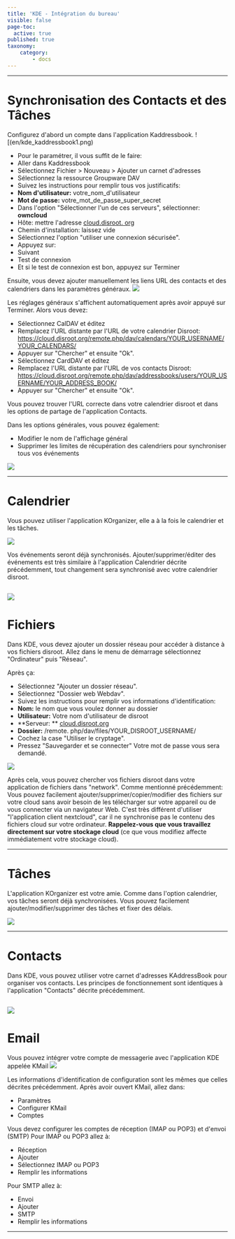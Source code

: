 ```yaml
---
title: 'KDE - Intégration du bureau'
visible: false
page-toc:
  active: true
published: true
taxonomy:
    category:
        - docs
---
```

----------
# Synchronisation des Contacts et des Tâches
Configurez d'abord un compte dans l'application Kaddressbook.
![(en/kde_kaddressbook1.png)

* Pour le paramétrer, il vous suffit de le faire:
* Aller dans Kaddressbook
* Sélectionnez Fichier > Nouveau > Ajouter un carnet d'adresses
* Sélectionnez la ressource Groupware DAV
* Suivez les instructions pour remplir tous vos justificatifs:
 * **Nom d'utilisateur:** votre_nom_d'utilisateur
 * **Mot de passe:** votre_mot_de_passe_super_secret
* Dans l'option "Sélectionner l'un de ces serveurs", sélectionner: **owncloud**
* Hôte: mettre l'adresse [cloud.disroot. org](http://https:cloud.disroot.org)
* Chemin d'installation: laissez vide
* Sélectionnez l'option "utiliser une connexion sécurisée".
* Appuyez sur:
 * Suivant
 * Test de connexion
 * Et si le test de connexion est bon, appuyez sur Terminer

Ensuite, vous devez ajouter manuellement les liens URL des contacts et des calendriers dans les paramètres généraux.
![](en/kde_kaddressbook2.gif)

Les réglages généraux s'affichent automatiquement après avoir appuyé sur Terminer.
Alors vous devez:

* Sélectionnez CalDAV et éditez
 * Remplacez l'URL distante par l'URL de votre calendrier Disroot: https://cloud.disroot.org/remote.php/dav/calendars/YOUR_USERNAME/YOUR_CALENDARS/
 * Appuyer sur "Chercher" et ensuite "Ok".
* Sélectionnez CardDAV et éditez
*  Remplacez l'URL distante par l'URL de vos contacts Disroot: https://cloud.disroot.org/remote.php/dav/addressbooks/users/YOUR_USERNAME/YOUR_ADDRESS_BOOK/
 * Appuyer sur "Chercher" et ensuite "Ok".

Vous pouvez trouver l'URL correcte dans votre calendrier disroot et dans les options de partage de l'application Contacts.

Dans les options générales, vous pouvez également:

* Modifier le nom de l'affichage général
* Supprimer les limites de récupération des calendriers pour synchroniser tous vos événements

![](en/kde_kaddressbook3.gif)

----------

# Calendrier
Vous pouvez utiliser l'application KOrganizer, elle a à la fois le calendrier et les tâches.

![](en/kde_kalendar1.png)

Vos événements seront déjà synchronisés.
Ajouter/supprimer/éditer des événements est très similaire à l'application Calendrier décrite précédemment, tout changement sera synchronisé avec votre calendrier disroot.

![](en/kde_kalendar2.gif)
----------

# Fichiers

Dans KDE, vous devez ajouter un dossier réseau pour accéder à distance à vos fichiers disroot. Allez dans le menu de démarrage sélectionnez "Ordinateur" puis "Réseau".

Après ça:

* Sélectionnez "Ajouter un dossier réseau".
* Sélectionnez "Dossier web Webdav".
* Suivez les instructions pour remplir vos informations d'identification:
 * **Nom:** le nom que vous voulez donner au dossier
*  **Utilisateur:** Votre nom d'utilisateur de disroot
*  **Serveur: ** [cloud.disroot.org](https://cloud.disroot.org)
 * **Dossier:** /remote. php/dav/files/YOUR_DISROOT_USERNAME/
 * Cochez la case "Utiliser le cryptage".
 * Pressez "Sauvegarder et se connecter"
 Votre mot de passe vous sera demandé.

![](en/kde_files3.gif)


Après cela, vous pouvez chercher vos fichiers disroot dans votre application de fichiers dans "network". Comme mentionné précédemment:
Vous pouvez facilement ajouter/supprimer/copier/modifier des fichiers sur votre cloud sans avoir besoin de les télécharger sur votre appareil ou de vous connecter via un navigateur Web. C'est très différent d'utiliser "l'application client nextcloud", car il ne synchronise pas le contenu des fichiers cloud sur votre ordinateur. **Rappelez-vous que vous travaillez directement sur votre stockage cloud** (ce que vous modifiez affecte immédiatement votre stockage cloud).


----------

# Tâches
L'application KOrganizer est votre amie. Comme dans l'option calendrier, vos tâches seront déjà synchronisées. Vous pouvez facilement ajouter/modifier/supprimer des tâches et fixer des délais.

![](en/kde_tasks1.gif)


----------

# Contacts

Dans KDE, vous pouvez utiliser votre carnet d'adresses KAddressBook pour organiser vos contacts. Les principes de fonctionnement sont identiques à l'application "Contacts" décrite précédemment.

![](en/kde_kaddressbook4.gif)
----------

# Email
Vous pouvez intégrer votre compte de messagerie avec l'application KDE appelée KMail
![](en/kde_kmail1.png)

Les informations d'identification de configuration sont les mêmes que celles décrites précédemment. Après avoir ouvert KMail, allez dans:

* Paramètres
* Configurer KMail
* Comptes

Vous devez configurer les comptes de réception (IMAP ou POP3) et d'envoi (SMTP)
Pour IMAP ou POP3 allez à:

* Réception
* Ajouter
* Sélectionnez IMAP ou POP3
* Remplir les informations

Pour SMTP allez à:

* Envoi
* Ajouter
* SMTP
* Remplir les informations

----------
